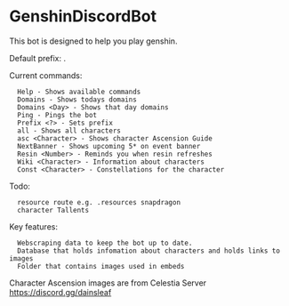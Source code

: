 # GenshinDiscordBot
This bot is designed to help you play genshin.

Default prefix: .

Current commands:

      Help - Shows available commands
      Domains - Shows todays domains
      Domains <Day> - Shows that day domains
      Ping - Pings the bot
      Prefix <?> - Sets prefix
      all - Shows all characters
      asc <Character> - Shows character Ascension Guide
      NextBanner - Shows upcoming 5* on event banner
      Resin <Number> - Reminds you when resin refreshes 
      Wiki <Character> - Information about characters
      Const <Character> - Constellations for the character





Todo:

      resource route e.g. .resources snapdragon
      character Tallents
      



Key features:
      
      Webscraping data to keep the bot up to date.
      Database that holds infomation about characters and holds links to images
      Folder that contains images used in embeds 











Character Ascension images are from Celestia Server
https://discord.gg/dainsleaf

